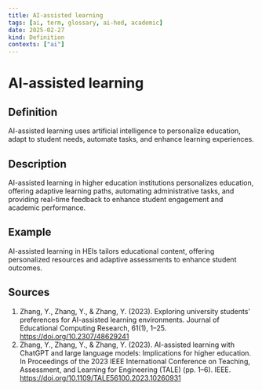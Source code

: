 ```yaml
---
title: AI-assisted learning
tags: [ai, term, glossary, ai-hed, academic]
date: 2025-02-27
kind: Definition
contexts: ["ai"]
---
```


# AI-assisted learning

## Definition
AI-assisted learning uses artificial intelligence to personalize education, adapt to student needs, automate tasks, and enhance learning experiences.

## Description
AI-assisted learning in higher education institutions personalizes education, offering adaptive learning paths, automating administrative tasks, and providing real-time feedback to enhance student engagement and academic performance.

## Example
AI-assisted learning in HEIs tailors educational content, offering personalized resources and adaptive assessments to enhance student outcomes.

## Sources
1. Zhang, Y., Zhang, Y., & Zhang, Y. (2023). Exploring university students’ preferences for AI-assisted learning environments. Journal of Educational Computing Research, 61(1), 1–25. https://doi.org/10.2307/48629241 
2. Zhang, Y., Zhang, Y., & Zhang, Y. (2023). AI-assisted learning with ChatGPT and large language models: Implications for higher education. In Proceedings of the 2023 IEEE International Conference on Teaching, Assessment, and Learning for Engineering (TALE) (pp. 1–6). IEEE. https://doi.org/10.1109/TALE56100.2023.10260931 
